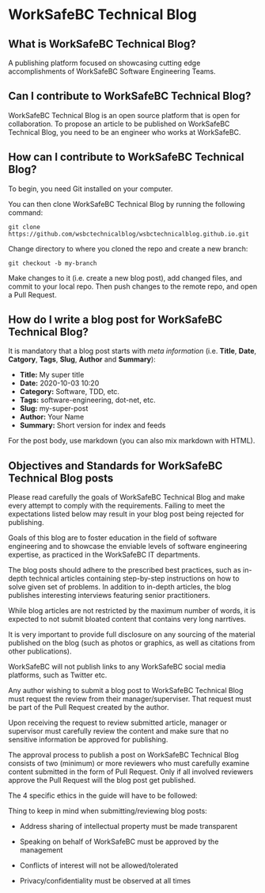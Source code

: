 # WorkSafeBC Technical Blog

## What is WorkSafeBC Technical Blog?

A publishing platform focused on showcasing cutting edge accomplishments of WorkSafeBC Software Engineering Teams.

## Can I contribute to WorkSafeBC Technical Blog?

WorkSafeBC Technical Blog is an open source platform that is open for collaboration. To propose an article to be published on WorkSafeBC Technical Blog, you need to be an engineer who works at WorkSafeBC.

## How can I contribute to WorkSafeBC Technical Blog?

To begin, you need Git installed on your computer. 

You can then clone WorkSafeBC Technical Blog by running the following command:

`git clone https://github.com/wsbctechnicalblog/wsbctechnicalblog.github.io.git`

Change directory to where you cloned the repo and create a new branch:

`git checkout -b my-branch`

Make changes to it (i.e. create a new blog post), add changed files, and commit to your local repo. Then push changes to the remote repo, and open a Pull Request.

## How do I write a blog post for WorkSafeBC Technical Blog?

It is mandatory that a blog post starts with _meta information_ (i.e. **Title**, **Date**, **Catgory**, **Tags**, **Slug**, **Author** and **Summary**):

- **Title:** My super title
- **Date:** 2020-10-03 10:20 
- **Category:** Software, TDD, etc.
- **Tags:** software-engineering, dot-net, etc.
- **Slug:** my-super-post
- **Author:** Your Name 
- **Summary:** Short version for index and feeds

For the post body, use markdown (you can also mix markdown with HTML).

## Objectives and Standards for WorkSafeBC Technical Blog posts

Please read carefully the goals of WorkSafeBC Technical Blog and make every attempt to comply with the requirements. Failing to meet the expectations listed below may result in your blog post being rejected for publishing.

Goals of this blog are to foster education in the field of software engineering and to showcase the enviable levels of software engineering expertise, as practiced in the WorkSafeBC IT departments.

The blog posts should adhere to the prescribed best practices, such as in-depth technical articles containing step-by-step instructions on how to solve given set of problems. In addition to in-depth articles, the blog publishes interesting interviews featuring senior practitioners.

While blog articles are not restricted by the maximum number of words, it is expected to not submit bloated content that contains very long narrtives.

It is very important to provide full disclosure on any sourcing of the material published on the blog (such as photos or graphics, as well as citations from other publications).

WorkSafeBC will not publish links to any WorkSafeBC social media platforms, such as Twitter etc.

Any author wishing to submit a blog post to WorkSafeBC Technical Blog must request the review from their manager/superviser. That request must be part of the Pull Request created by the author. 

Upon receiving the request to review submitted article, manager or supervisor must carefully review the content and make sure that no sensitive information be approved for publishing. 

The approval process to publish a post on WorkSafeBC Technical Blog consists of two (minimum) or more reviewers who must carefully examine content submitted in the form of Pull Request. Only if all involved reviewers approve the Pull Request will the blog post get published.

The 4 specific ethics in the guide will have to be followed: 


Thing to keep in mind when submitting/reviewing blog posts: 

- Address sharing of intellectual property must be made transparent

- Speaking on behalf of WorkSafeBC must be approved by the management

- Conflicts of interest will not be allowed/tolerated

- Privacy/confidentiality must be observed at all times

